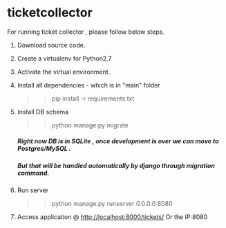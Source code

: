 # ticketcollector

For running ticket collector , please follow below steps.

1. Download source code.
2. Create a virtualenv  for Python2.7
3. Activate the virtual environment.
4. Install all dependencies - which is in "main" folder
    >>pip install -r requirements.txt  
5. Install DB schema 
	>>python manage.py migrate 

   ##### Right now DB is in SQLite , once development is over we can move to Postgres/MySQL .
   ##### But that will be handled automatically by django through migration command.
6. Run server
   >> python manage.py runserver 0.0.0.0:8080

7. Access application @ [http://localhost:8000/tickets/](http://localhost:8000/tickets/) Or the IP:8080